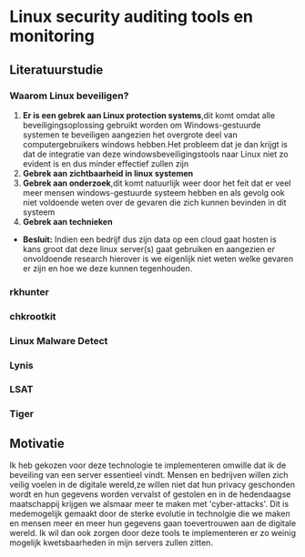 # Linux security auditing tools en monitoring

## Literatuurstudie

### Waarom Linux beveiligen?
  1. **Er is een gebrek aan Linux protection systems**,dit komt omdat alle beveiligingsoplossing gebruikt worden om Windows-gestuurde systemen te beveiligen aangezien het overgrote deel van computergebruikers windows hebben.Het probleem dat je dan krijgt is dat de integratie van deze windowsbeveiligingstools naar Linux niet zo evident is en dus minder effectief zullen zijn 
  2. **Gebrek aan zichtbaarheid in linux systemen**
  3. **Gebrek aan onderzoek**,dit komt natuurlijk weer door het feit dat er veel meer mensen windows-gestuurde systeem hebben en als gevolg ook niet voldoende weten over de gevaren die zich kunnen bevinden in dit systeem
  4. **Gebrek aan technieken**
* **Besluit:** Indien een bedrijf dus zijn data op een cloud gaat hosten is kans groot dat deze linux server(s) gaat gebruiken en aangezien er onvoldoende research hierover is we eigenlijk niet weten welke gevaren er zijn en hoe we deze kunnen tegenhouden.
  
### rkhunter

### chkrootkit

### Linux Malware Detect

### Lynis

### LSAT

### Tiger


## Motivatie
Ik heb gekozen voor deze technologie te implementeren omwille dat ik de beveiling van een server essentieel vindt.
Mensen en bedrijven willen zich veilig voelen in de digitale wereld,ze willen niet dat hun privacy geschonden wordt en hun gegevens worden vervalst of gestolen en in de hedendaagse maatschappij krijgen we alsmaar meer te maken met 'cyber-attacks'.
Dit is medemogelijk gemaakt door de sterke evolutie in technolgie die we maken en mensen meer en meer hun gegevens gaan toevertrouwen aan de digitale wereld.
Ik wil dan ook zorgen door deze tools te implementeren er zo weinig mogelijk kwetsbaarheden in mijn servers zullen zitten.
